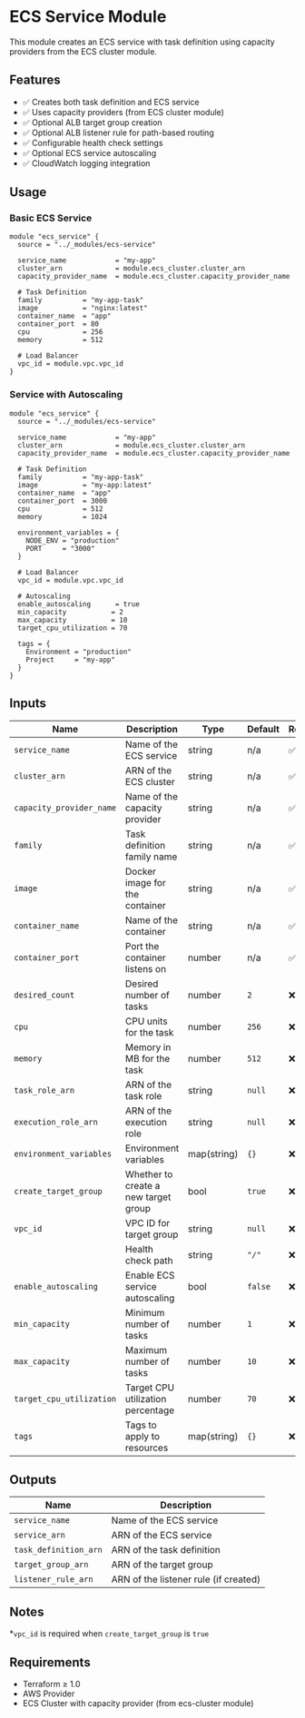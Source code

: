 # ECS Service Module

This module creates an ECS service with task definition using capacity providers from the ECS cluster module.

## Features

- ✅ Creates both task definition and ECS service
- ✅ Uses capacity providers (from ECS cluster module)
- ✅ Optional ALB target group creation
- ✅ Optional ALB listener rule for path-based routing
- ✅ Configurable health check settings
- ✅ Optional ECS service autoscaling
- ✅ CloudWatch logging integration

## Usage

### Basic ECS Service
```hcl
module "ecs_service" {
  source = "../_modules/ecs-service"
  
  service_name            = "my-app"
  cluster_arn             = module.ecs_cluster.cluster_arn
  capacity_provider_name  = module.ecs_cluster.capacity_provider_name
  
  # Task Definition
  family          = "my-app-task"
  image           = "nginx:latest"
  container_name  = "app"
  container_port  = 80
  cpu             = 256
  memory          = 512
  
  # Load Balancer
  vpc_id = module.vpc.vpc_id
}
```

### Service with Autoscaling
```hcl
module "ecs_service" {
  source = "../_modules/ecs-service"
  
  service_name            = "my-app"
  cluster_arn             = module.ecs_cluster.cluster_arn
  capacity_provider_name  = module.ecs_cluster.capacity_provider_name
  
  # Task Definition
  family          = "my-app-task"
  image           = "my-app:latest"
  container_name  = "app"
  container_port  = 3000
  cpu             = 512
  memory          = 1024
  
  environment_variables = {
    NODE_ENV = "production"
    PORT     = "3000"
  }
  
  # Load Balancer
  vpc_id = module.vpc.vpc_id
  
  # Autoscaling
  enable_autoscaling      = true
  min_capacity           = 2
  max_capacity           = 10
  target_cpu_utilization = 70
  
  tags = {
    Environment = "production"
    Project     = "my-app"
  }
}
```

## Inputs

| Name | Description | Type | Default | Required |
|------|-------------|------|---------|----------|
| `service_name` | Name of the ECS service | string | n/a | ✅ Yes |
| `cluster_arn` | ARN of the ECS cluster | string | n/a | ✅ Yes |
| `capacity_provider_name` | Name of the capacity provider | string | n/a | ✅ Yes |
| `family` | Task definition family name | string | n/a | ✅ Yes |
| `image` | Docker image for the container | string | n/a | ✅ Yes |
| `container_name` | Name of the container | string | n/a | ✅ Yes |
| `container_port` | Port the container listens on | number | n/a | ✅ Yes |
| `desired_count` | Desired number of tasks | number | `2` | ❌ No |
| `cpu` | CPU units for the task | number | `256` | ❌ No |
| `memory` | Memory in MB for the task | number | `512` | ❌ No |
| `task_role_arn` | ARN of the task role | string | `null` | ❌ No |
| `execution_role_arn` | ARN of the execution role | string | `null` | ❌ No |
| `environment_variables` | Environment variables | map(string) | `{}` | ❌ No |
| `create_target_group` | Whether to create a new target group | bool | `true` | ❌ No |
| `vpc_id` | VPC ID for target group | string | `null` | ❌ No* |
| ` ` | Health check path | string | `"/"` | ❌ No |
| `enable_autoscaling` | Enable ECS service autoscaling | bool | `false` | ❌ No |
| `min_capacity` | Minimum number of tasks | number | `1` | ❌ No |
| `max_capacity` | Maximum number of tasks | number | `10` | ❌ No |
| `target_cpu_utilization` | Target CPU utilization percentage | number | `70` | ❌ No |
| `tags` | Tags to apply to resources | map(string) | `{}` | ❌ No |

## Outputs

| Name | Description |
|------|-------------|
| `service_name` | Name of the ECS service |
| `service_arn` | ARN of the ECS service |
| `task_definition_arn` | ARN of the task definition |
| `target_group_arn` | ARN of the target group |
| `listener_rule_arn` | ARN of the listener rule (if created) |

## Notes

*`vpc_id` is required when `create_target_group` is `true`

## Requirements

- Terraform ≥ 1.0
- AWS Provider
- ECS Cluster with capacity provider (from ecs-cluster module)